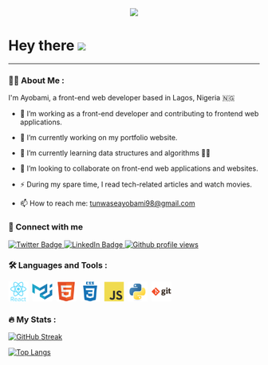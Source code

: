 <!--
**ayobami11/ayobami11** is a ✨ _special_ ✨ repository because its `README.md` (this file) appears on your GitHub profile.

Here are some ideas to get you started:

- 🤔 I’m looking for help with ...
- 💬 Ask me about ...
- 😄 Pronouns: ...
- ⚡ Fun fact: ...
- 📫 How to reach me: ...
-->

<div id="header" align="center">
  <img src="https://media.giphy.com/media/M9gbBd9nbDrOTu1Mqx/giphy.gif" width="100"/>
</div>
<h1>
  Hey there
  <img src="https://media.giphy.com/media/hvRJCLFzcasrR4ia7z/giphy.gif" width="30px"/>
</h1>

---

### :man_technologist: About Me :

I'm Ayobami, a front-end web developer based in Lagos, Nigeria :nigeria:

-   💬 I’m working as a front-end developer and contributing to frontend web applications.

-   🔭 I’m currently working on my portfolio website.

-   🌱 I’m currently learning data structures and algorithms :man_technologist:

-   👯 I’m looking to collaborate on front-end web applications and websites.

-   ⚡ During my spare time, I read tech-related articles and watch movies.

-   :mailbox: How to reach me: <a href="mailto:tunwaseayobami98@gmail.com">tunwaseayobami98@gmail.com</a>


### :handshake: Connect with me

<div id="badges">
  <a href="https://twitter.com/TunwaseAyobami" target="_blank">
    <img src="https://img.shields.io/badge/Twitter-blue?style=for-the-badge&logo=twitter&logoColor=white" alt="Twitter Badge"/>
  </a>
  <a href="https://linkedin.com/in/ayobami-tunwase-83a21b202" target="_blank">
    <img src="https://img.shields.io/badge/LinkedIn-blue?style=for-the-badge&logo=linkedin&logoColor=white" alt="LinkedIn Badge"/>
  </a>
  <a href="https://github.com/ayobami11" target="_blank">
    <img src="https://komarev.com/ghpvc/?username=ayobami11&style=flat-square&color=blue" alt="Github profile views"/>
  </a>
</div>

### :hammer_and_wrench: Languages and Tools :

<div>
  <img src="https://github.com/devicons/devicon/blob/master/icons/react/react-original-wordmark.svg" title="React" alt="React" width="40" height="40"/>&nbsp;
  <img src="https://github.com/devicons/devicon/blob/master/icons/materialui/materialui-original.svg" title="Material UI" alt="Material UI" width="40" height="40"/>&nbsp;
  <img src="https://github.com/devicons/devicon/blob/master/icons/html5/html5-original.svg" title="HTML5" alt="HTML" width="40" height="40"/>&nbsp;
  <img src="https://github.com/devicons/devicon/blob/master/icons/css3/css3-plain-wordmark.svg"  title="CSS3" alt="CSS" width="40" height="40"/>&nbsp;
  <img src="https://github.com/devicons/devicon/blob/master/icons/javascript/javascript-original.svg" title="JavaScript" alt="JavaScript" width="40" height="40"/>&nbsp;
  <img src="https://github.com/devicons/devicon/blob/master/icons/python/python-original.svg" title="Python" alt="Python" width="40" height="40"/>&nbsp;
  <img src="https://github.com/devicons/devicon/blob/master/icons/git/git-original-wordmark.svg" title="Git" **alt="Git" width="40" height="40"/>
</div>

### :fire: My Stats :

[![GitHub Streak](http://github-readme-streak-stats.herokuapp.com?user=ayobami11&theme=dark&background=000000)](https://git.io/streak-stats)

[![Top Langs](https://github-readme-stats.vercel.app/api/top-langs/?username=ayobami11)](https://github.com/anuraghazra/github-readme-stats)
